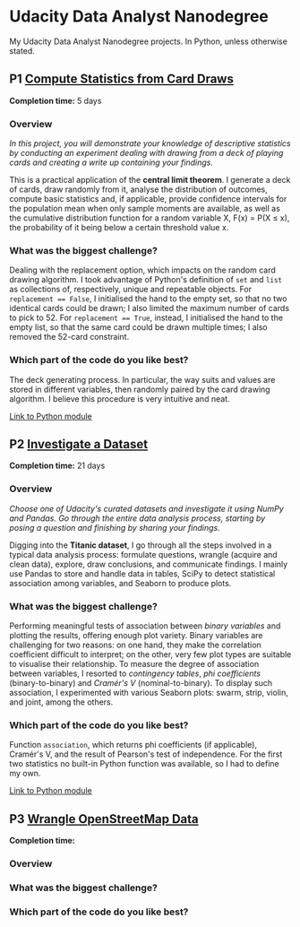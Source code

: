 # Udacity Data Analyst Nanodegree
My Udacity Data Analyst Nanodegree projects. In Python, unless otherwise stated.

## P1 [Compute Statistics from Card Draws](https://nbviewer.jupyter.org/github/federicomariamassari/udacity-dand/blob/master/projects/p1/dand-p1-compute-statistics-from-card-draws.ipynb)

__Completion time:__ 5 days

### Overview
_In this project, you will demonstrate your knowledge of descriptive statistics by conducting an experiment dealing with drawing from a deck of playing cards and creating a write up containing your findings._

This is a practical application of the __central limit theorem__. I generate a deck of cards, draw randomly from it, analyse the distribution of outcomes, compute basic statistics and, if applicable, provide confidence intervals for the population mean when only sample moments are available, as well as the cumulative distribution function for a random variable X, F(x) = P(X ≤ x), the probability of it being below a certain threshold value x.

### What was the biggest challenge?
Dealing with the replacement option, which impacts on the random card drawing algorithm. I took advantage of Python's definition of `set` and `list` as collections of, respectively, unique and repeatable objects. For `replacement == False`, I initialised the hand to the empty set, so that no two identical cards could be drawn; I also limited the maximum number of cards to pick to 52. For `replacement == True`, instead, I initialised the hand to the empty list, so that the same card could be drawn multiple times; I also removed the 52-card constraint.

### Which part of the code do you like best?
The deck generating process. In particular, the way suits and values are stored in different variables, then randomly paired by the card drawing algorithm. I believe this procedure is very intuitive and neat.

[Link to Python module](/projects/p1/python-modules/p1.py)

## P2 [Investigate a Dataset](https://nbviewer.jupyter.org/github/federicomariamassari/udacity-dand/blob/master/projects/p2/dand-p2-investigate-a-dataset.ipynb)

__Completion time:__ 21 days

### Overview
_Choose one of Udacity's curated datasets and investigate it using NumPy and Pandas. Go through the entire data analysis process, starting by posing a question and finishing by sharing your findings._

Digging into the __Titanic dataset__, I go through all the steps involved in a typical data analysis process: formulate questions, wrangle (acquire and clean data), explore, draw conclusions, and communicate findings. I mainly use Pandas to store and handle data in tables, SciPy to detect statistical association among variables, and Seaborn to produce plots.

### What was the biggest challenge?
Performing meaningful tests of association between _binary variables_ and plotting the results, offering enough plot variety. Binary variables are challenging for two reasons: on one hand, they make the correlation coefficient difficult to interpret; on the other, very few plot types are suitable to visualise their relationship. To measure the degree of association between variables, I resorted to _contingency tables_, _phi coefficients_ (binary-to-binary) and _Cramér's V_ (nominal-to-binary). To display such association, I experimented with various Seaborn plots: swarm, strip, violin, and joint, among the others.

### Which part of the code do you like best?
Function `association`, which returns phi coefficients (if applicable), Cramér's V, and the result of Pearson's test of independence. For the first two statistics no built-in Python function was available, so I had to define my own.

[Link to Python module](/projects/p2/python-modules/p2.py)

## P3 [Wrangle OpenStreetMap Data]()

__Completion time:__

### Overview

### What was the biggest challenge?

### Which part of the code do you like best?

